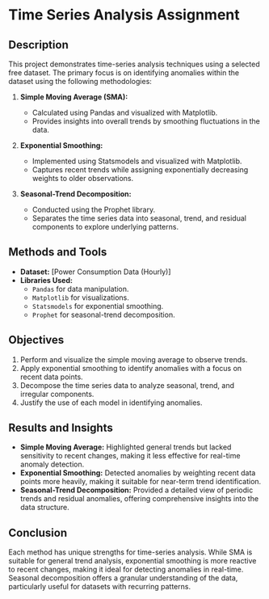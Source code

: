 
# Time Series Analysis Assignment

## Description

This project demonstrates time-series analysis techniques using a selected free dataset. The primary focus is on identifying anomalies within the dataset using the following methodologies:

1. **Simple Moving Average (SMA):**
   - Calculated using Pandas and visualized with Matplotlib.
   - Provides insights into overall trends by smoothing fluctuations in the data.

2. **Exponential Smoothing:**
   - Implemented using Statsmodels and visualized with Matplotlib.
   - Captures recent trends while assigning exponentially decreasing weights to older observations.

3. **Seasonal-Trend Decomposition:**
   - Conducted using the Prophet library.
   - Separates the time series data into seasonal, trend, and residual components to explore underlying patterns.

## Methods and Tools

- **Dataset:** [Power Consumption Data (Hourly)]
- **Libraries Used:**
  - `Pandas` for data manipulation.
  - `Matplotlib` for visualizations.
  - `Statsmodels` for exponential smoothing.
  - `Prophet` for seasonal-trend decomposition.

## Objectives

1. Perform and visualize the simple moving average to observe trends.
2. Apply exponential smoothing to identify anomalies with a focus on recent data points.
3. Decompose the time series data to analyze seasonal, trend, and irregular components.
4. Justify the use of each model in identifying anomalies.

## Results and Insights

- **Simple Moving Average:** Highlighted general trends but lacked sensitivity to recent changes, making it less effective for real-time anomaly detection.
- **Exponential Smoothing:** Detected anomalies by weighting recent data points more heavily, making it suitable for near-term trend identification.
- **Seasonal-Trend Decomposition:** Provided a detailed view of periodic trends and residual anomalies, offering comprehensive insights into the data structure.

## Conclusion

Each method has unique strengths for time-series analysis. While SMA is suitable for general trend analysis, exponential smoothing is more reactive to recent changes, making it ideal for detecting anomalies in real-time. Seasonal decomposition offers a granular understanding of the data, particularly useful for datasets with recurring patterns.
